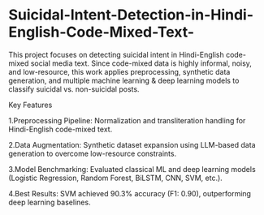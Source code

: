 # Suicidal-Intent-Detection-in-Hindi-English-Code-Mixed-Text-
This project focuses on detecting suicidal intent in Hindi-English code-mixed social media text. Since code-mixed data is highly informal, noisy, and low-resource, this work applies preprocessing, synthetic data generation, and multiple machine learning & deep learning models to classify suicidal vs. non-suicidal posts.

Key Features

1.Preprocessing Pipeline: Normalization and transliteration handling for Hindi-English code-mixed text.

2.Data Augmentation: Synthetic dataset expansion using LLM-based data generation to overcome low-resource constraints.

3.Model Benchmarking: Evaluated classical ML and deep learning models (Logistic Regression, Random Forest, BiLSTM, CNN, SVM, etc.).

4.Best Results: SVM achieved 90.3% accuracy (F1: 0.90), outperforming deep learning baselines.
